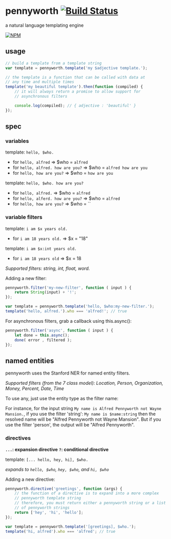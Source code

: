 # pennyworth [![Build Status](https://travis-ci.org/karimsa/pennyworth.svg)](https://travis-ci.org/karimsa/pennyworth)

a natural language templating engine

[![NPM](https://nodei.co/npm/pennyworth.png?downloads=true&downloadRank=true&stars=true)](https://nodei.co/npm/pennyworth/)

## usage

```javascript
// build a template from a template string
var template = pennyworth.template('my $adjective template.');

// the template is a function that can be called with data at
// any time and multiple times
template('my beautiful template').then(function (compiled) {
	// it will always return a promise to allow support for
	// asynchronous filters

	console.log(compiled); // { adjective : 'beautiful' }
});
```

## spec

### variables

template: `hello, $who.`

- for `hello, alfred` => $who = `alfred`
- for `hello, alfred. how are you?` => $who = `alfred how are you`
- for `hello, how are you?` => $who = `how are you`

template: `hello, $who. how are you?`

- for `hello, alfred.` => $who = `alfred`
- for `hello, alferd. how are you?` => $who = `alfred`
- for `hello, how are you?` => $who = ``

### variable filters

template: `i am $x years old.`

- for `i am 18 years old.` => $x = "18"

template: `i am $x:int years old.`

- for `i am 18 years old` => $x = 18

*Supported filters: string, int, float, word.*

Adding a new filter:

```javascript
pennyworth.filter('my-new-filter', function ( input ) {
	return String(input) + '!';
});

var template = pennyworth.template('hello, $who:my-new-filter.');
template('hello, alfred.').who === 'alfred!'; // true
```

For asynchronous filters, grab a callback using this.async():

```javascript
pennyworth.filter('async', function ( input ) {
	let done = this.async();
	done( error , filtered );
});
``` 

## named entities

pennyworth uses the Stanford NER for named entity filters.

*Supported filters (from the 7 class model): Location, Person, Organization, Money, Percent, Date, Time*

To use any, just use the entity type as the filter name:

For instance, for the input string `My name is Alfred Pennyworth not Wayne Mansion.`, if you use the filter
'string': `My name is $name:string` then the resolved name will be "Alfred Pennyworth not Wayne Mansion". But
if you use the filter 'person', the output will be "Alfred Pennyworth".

### directives

**`...`: expansion directive**
**`?`: conditional directive**

template: `[... hello, hey, hi], $who.`

*expands to `hello, $who`, `hey, $who`, and `hi, $who`*

Adding a new directive:

```javascript
pennyworth.directive('greetings', function (args) {
	// the function of a directive is to expand into a more complex
	// pennyworth template string
	// therefore, you must return either a pennyworth string or a list
	// of pennyworth strings
	return ['hey', 'hi', 'hello'];
});

var template = pennyworth.template('[greetings], $who.');
template('hi, alfred').who === 'alfred'; // true
```
